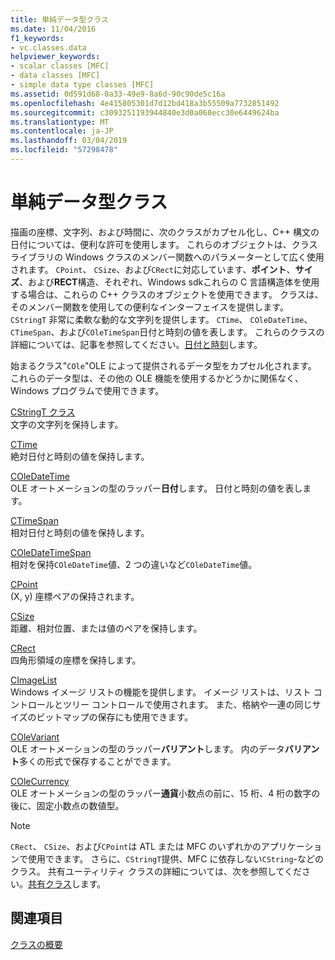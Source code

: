 ```yaml
---
title: 単純データ型クラス
ms.date: 11/04/2016
f1_keywords:
- vc.classes.data
helpviewer_keywords:
- scalar classes [MFC]
- data classes [MFC]
- simple data type classes [MFC]
ms.assetid: 0d591d68-0a33-49e9-8a6d-90c90de5c16a
ms.openlocfilehash: 4e415805301d7d12bd418a3b55509a7732851492
ms.sourcegitcommit: c3093251193944840e3d0a068ecc30e6449624ba
ms.translationtype: MT
ms.contentlocale: ja-JP
ms.lasthandoff: 03/04/2019
ms.locfileid: "57298478"
---
```

# <a name="simple-data-type-classes"></a>単純データ型クラス

描画の座標、文字列、および時間に、次のクラスがカプセル化し、C++ 構文の日付については、便利な許可を使用します。 これらのオブジェクトは、クラス ライブラリの Windows クラスのメンバー関数へのパラメーターとして広く使用されます。 `CPoint`、 `CSize`、および`CRect`に対応しています、**ポイント**、**サイズ**、および**RECT**構造、それぞれ、Windows sdkこれらの C 言語構造体を使用する場合は、これらの C++ クラスのオブジェクトを使用できます。 クラスは、そのメンバー関数を使用しての便利なインターフェイスを提供します。 `CStringT` 非常に柔軟な動的な文字列を提供します。 `CTime`、 `COleDateTime`、 `CTimeSpan`、および`COleTimeSpan`日付と時刻の値を表します。 これらのクラスの詳細については、記事を参照してください。[日付と時刻](../atl-mfc-shared/date-and-time.md)します。

始まるクラス"`COle`"OLE によって提供されるデータ型をカプセル化されます。 これらのデータ型は、その他の OLE 機能を使用するかどうかに関係なく、Windows プログラムで使用できます。

[CStringT クラス](../atl-mfc-shared/reference/cstringt-class.md)<br/>
文字の文字列を保持します。

[CTime](../atl-mfc-shared/reference/ctime-class.md)<br/>
絶対日付と時刻の値を保持します。

[COleDateTime](../atl-mfc-shared/reference/coledatetime-class.md)<br/>
OLE オートメーションの型のラッパー**日付**します。 日付と時刻の値を表します。

[CTimeSpan](../atl-mfc-shared/reference/ctimespan-class.md)<br/>
相対日付と時刻の値を保持します。

[COleDateTimeSpan](../atl-mfc-shared/reference/coledatetimespan-class.md)<br/>
相対を保持`COleDateTime`値、2 つの違いなど`COleDateTime`値。

[CPoint](../atl-mfc-shared/reference/cpoint-class.md)<br/>
(X, y) 座標ペアの保持されます。

[CSize](../atl-mfc-shared/reference/csize-class.md)<br/>
距離、相対位置、または値のペアを保持します。

[CRect](../atl-mfc-shared/reference/crect-class.md)<br/>
四角形領域の座標を保持します。

[CImageList](../mfc/reference/cimagelist-class.md)<br/>
Windows イメージ リストの機能を提供します。 イメージ リストは、リスト コントロールとツリー コントロールで使用されます。 また、格納や一連の同じサイズのビットマップの保存にも使用できます。

[COleVariant](../mfc/reference/colevariant-class.md)<br/>
OLE オートメーションの型のラッパー**バリアント**します。 内のデータ**バリアント**多くの形式で保存することができます。

[COleCurrency](../mfc/reference/colecurrency-class.md)<br/>
OLE オートメーションの型のラッパー**通貨**小数点の前に、15 桁、4 桁の数字の後に、固定小数点の数値型。

> [!NOTE]
>  `CRect`、 `CSize`、および`CPoint`は ATL または MFC のいずれかのアプリケーションで使用できます。 さらに、`CStringT`提供、MFC に依存しない`CString`-などのクラス。 共有ユーティリティ クラスの詳細については、次を参照してください。[共有クラス](../atl-mfc-shared/atl-mfc-shared-classes.md)します。

## <a name="see-also"></a>関連項目

[クラスの概要](../mfc/class-library-overview.md)
